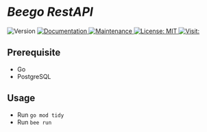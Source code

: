 # _Beego RestAPI_

<p>
  <img alt="Version" src="https://img.shields.io/badge/version-1.0.0-blue.svg?cacheSeconds=2592000" />
  <a href="https://github.com/salmanprottoy/beego-rest-api#readme" target="_blank">
    <img alt="Documentation" src="https://img.shields.io/badge/documentation-yes-brightgreen.svg" />
  </a>
  <a href="https://github.com/salmanprottoy/beego-rest-api/graphs/commit-activity" target="_blank">
    <img alt="Maintenance" src="https://img.shields.io/badge/Maintained%3F-yes-green.svg" />
  </a>
  <a href="https://github.com/salmanprottoy/beego-rest-api/blob/master/LICENSE" target="_blank">
    <img alt="License: MIT" src="https://img.shields.io/github/license/salmanprottoy/beego-rest-api" />
  </a>
  <a href="https://github.com/salmanprottoy/beego-rest-api/" target="_blank"> 
    <img alt="Visit: " src="https://badges.pufler.dev/visits/salmanprottoy/beego-rest-api" />
  </a>  
</p>

## Prerequisite ## 

- Go
- PostgreSQL

## Usage ##

- Run `go mod tidy`
- Run `bee run`